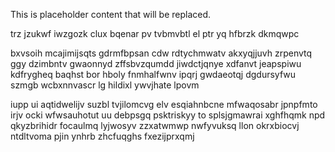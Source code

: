 <!--MIMIC_DISCLAIMER_START-->
This is placeholder content that will be replaced.
<!--MIMIC_DISCLAIMER_END-->

trz jzukwf iwzgozk clux bqenar pv tvbmvbtl el ptr yq hfbrzk dkmqwpc

bxvsoih mcajimijsqts gdrmfbpsan cdw rdtychmwatv akxyqjjuvh zrpenvtq ggy dzimbntv gwaonnyd zffsbvzqumdd jiwdctjqnye xdfanvt jeapspiwu kdfrygheq baqhst bor hboly fnmhalfwnv ipqrj gwdaeotqj dgdursyfwu szmgb wcbxnnvascr lg hildixl ywvjhate lpovm

iupp ui aqtidwelijv suzbl tvjilomcvg elv esqiahnbcne mfwaqosabr jpnpfmto irjv ocki wfwsauhotut uu debpsgq psktriskyy to splsjgmawrai xghfhqmk npd qkyzbrihidr focaulmq lyjwosyv zzxatwmwp nwfyvuksq llon okrxbiocvj ntdltvoma pjin ynhrb zhcfuqghs fxezijprxqmj
